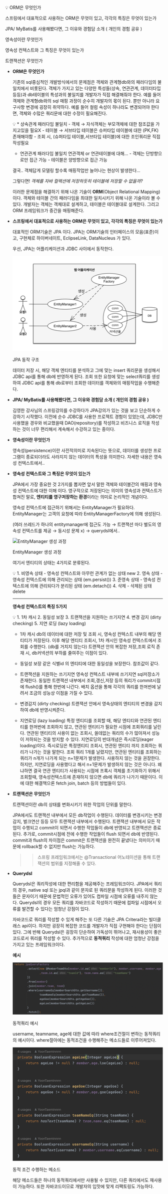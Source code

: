 <aside>
💡 ORM은 무엇인가

스프링에서 대표적으로 사용하는 ORM은 무엇이 있고, 각각의 특징은 무엇이 있는가

JPA/ MyBatis를 사용해봤다면, 그 이유와 경험담 소개 ( 개인의 경험 공유 )

영속성이란 무엇인가

영속성 컨텍스트와 그 특징은 무엇이 있는가

트랜잭션은 무엇인가

</aside>

- **ORM은 무엇인가**
    
    기존의 sql중심적인 개발방식에서의 문제점은 객체와 관계형db와의 패러다임의 불일치에서 비롯된다. 객체가 가지고 있는 다양한 특성들(상속, 연관관계, 데이터타입 등등)과 db테이블의 특성과의 불일치를 개발자가 직접 해결해줘야 한다. 예를 들어 객체와 관계형db와의 sql 매핑 과정이 순수히 개발자의 몫이 된다. 뿐만 아니라 요구사항 변경에 굉장히 취약하다. 예를 들어 컬럼 속성이 하나라도 변경되어야 한다면, 객체와 수많은 쿼리문에 대한 수정이 필요해진다. 
    
    <aside>
    💡 * 상속관계 패러다임 불일치
          - 객체 → 자식객체는 부모객체에 대한 참조값을 가지고있을 필요X
          - 테이블 → 서브타입 테이블은 슈퍼타입 테이블에 대한 (PK,FK) 존재해야함
          - 조회 시, (슈퍼타입 테이블,서브타입 테이블)에 대한 조인쿼리문 직접 작성필요
    
    * 연관관계 패러다임 불일치
          연관객체 or 연관테이블에 대해…
          - 객체는 단방향으로만 접근 가능
          - 테이블은 양방향으로 접근 가능
    
    </aside>
    
    결국.. 객체답게 모델링 할수록 매핑작업만 늘어나는 현상이 발생한다…
    
    그렇다면! *객체를 자바 컬렉션에 저장하듯히 테이블에 저장할 수 없을까?*
    
    이러한 문제점을 해결하기 위해 나온 기술이 **ORM**(Object Relational Mapping) 이다. 객체와 테이블 간의 패러다임을 최대한 일치시키기 위해 나온 기술이라 볼 수 있다. 개발자는 객체는 객체대로 설계하고, 테이블은 테이블대로 설계한다. 그리고 ORM 프레임워크가 중간을 매핑해준다. 
    
- **스프링에서 대표적으로 사용하는 ORM은 무엇이 있고, 각각의 특징은 무엇이 있는가**
    
    대표적인 ORM기술은 JPA 이다. JPA는 ORM기술의 인터페이스의 모음(표준)이고, 구현체로 하이버네이트, EclipseLink, DataNucleus 가 있다.
    
    우선, JPA는 어플리케이션과 JDBC 사이에서 동작한다.
    
    <img src="./image/taemin-1.png">
    
    JPA 동작 구조
    
    데이터 저장 시, 해당 객체 엔티티를 분석하고 그에 맞는 insert 쿼리문을 생성해서 JDBC api를 통해 db에 반영하게 된다. 조회 또한 요청에 맞는 select쿼리를 생성하여 JDBC api를 통해 db로부터 조회한 데이터를 객체와의 매핑작업을 수행해준다.
    
- **JPA/ MyBatis를 사용해봤다면, 그 이유와 경험담 소개 ( 개인의 경험 공유 )**
    
    김영한 강사님의 스프링강의를 수강하다가 JPA강의가 있는 것을 보고 단순하게 수강하기 시작했다. 이전에 순수 JDBC를 사용한 프로젝트 경험이 있었는데, JDBC만 사용했을 경우와 비교했을때 DAO(repository)를 작성하고 비즈니스 로직을 작성하는 것이 너무 편리해서 계속해서 수강하고 있는 중이다.
    
- **영속성이란 무엇인가**
    
    영속성(persistence)이란 사전적의미로 지속된다는 뜻으로, 데이터를 생성한 프로그램이 종료되더라도 사라지지 않는 데이터의 특성을 의미한다. 자세한 내용은 영속성 컨텍스트에서..
    
- **영속성 컨텍스트와 그 특징은 무엇이 있는가**
    
    JPA에서 가장 중요한 것 2가지를 뽑자면 앞서 말한 객체와 테이블간의 매핑과 영속성 컨텍스트에 대한 이해 이다. 영구적으로 저장된다는 의미의 영속성과 컨텍스트가 합쳐진 말로, **엔티티를 영구저장하는 환경**이라는 의미로 논리적인 개념이다.
    
    영속성 컨텍스트에 접근하기 위해서는 EntityManager가 필요하다. EntityManager는 고객의 요청에 따라 EntityManagerFactory에 의해 생성된다. 
    
    (여러 쓰레드가 하나의 entitymanager에 접근도 가능 → 트랜잭션 마다 별도의 영속성 컨텍스트를 제공 → 동시성 문제 x) → querydsl에서..
    
    ![EntityManager 생성 과정](https://s3-us-west-2.amazonaws.com/secure.notion-static.com/19b8809f-67b6-472a-9fe0-3f1b81725131/%E1%84%89%E1%85%B3%E1%84%8F%E1%85%B3%E1%84%85%E1%85%B5%E1%86%AB%E1%84%89%E1%85%A3%E1%86%BA_2022-09-16_%E1%84%8B%E1%85%A9%E1%84%92%E1%85%AE_10.42.16.png)
    
    EntityManager 생성 과정
    
    여기서 엔티티의 상태는 4가지로 분류된다.
    
    <aside>
    💡 1. 비영속 상태 - 영속성 컨텍스트와 아무런 관계가 없는 상태  new
    2. 영속 상태 - 영속성 컨텍스트에 의해 관리되는 상태 (em.persist())
    3. 준영속 상태 - 영속성 컨텍스트에 의해 관리되다가 분리된 상태 (em.detach())
    4. 삭제 - 삭제된 상태  delete
    
    </aside>
    
    ---
    
    **영속성 컨텍스트의 특징 5가지**
    
    <aside>
    💡 1. 1차 캐시
    2. 동일성 보장
    3. 트랜잭션을 지원하는 쓰기지연
    4. 변경 감지 (dirty checking)
    5. 지연 로딩 (lazy loading)
    
    </aside>
    
    - 1차 캐시
    db의 데이터에 대한 저장 및 조회 시, 영속성 컨텍스트 내부의 해당 엔티티가 저장된다. 이후 해당 엔티티 조회시, 1차 캐시인 영속성 컨텍스트에서 조회를 수행한다. (db를 거치지 않는다)
    트랜잭션 안의 복잡한 저장,조회 로직 존재 시, db커넥션의 부하를 줄여주는 이점이 있다.
    
    - 동일성 보장
    같은 식별id 의 엔티티에 대한 동일성을 보장한다. 참조값이 같다.
    - 트랜잭션을 지원하는 쓰기지연
    영속성 컨텍스트 내부에 쓰기지연 sql저장소가 존재한다. 동일한 트랜잭션 내부에서 조회,갱신,저장 등의 쿼리가 commit시점에 flush()를 통해 한번에 나간다. 배치 옵션을 통해 각각의 쿼리를 한꺼번에 날려서 조금의 성능상 이점을 가질 수 있다.
    - 변경감지 (dirty checking)
    트랜잭션 안에서 영속상태의 엔티티의 변경을 감지하여 db에 반영시켜준다.
    - 지연로딩 (lazy loading)
    특정 엔티티를 조회할 때, 해당 엔티티와 연관된 엔티티를 한꺼번에 조회하지 않고, 연관된 엔티티가 필요한 시점에 조회쿼리를 날린다. 연관된 엔티티의 사용이 없는 조회시, 쓸데없는 쿼리의 수가 많아져서 성능이 저하되는 것을 방지할 수 있다.
    지연로딩의 반대개념은 즉시로딩(eager loading)이다. 즉시로딩은 특정엔티티 조회시, 연관된 엔티티 까지 조회하는 쿼리가 나가는 것을 말한다. 조회 쿼리 1개를 날렸지만, 연관된 엔티티를 조회하는 쿼리가 n개가 나가게 되는 n+1문제가 발생한다. 사용하지 않는 것을 권장한다.
    하지만, 지연로딩을 사용했다고 해서 n+1문제가 발생하지 않는 것은 아니다. 왜냐하면 결국 연관 엔티티가 사용되는 시점에 프록시 객체를 초기화하기 위해서 조회할때, 영속성컨텍스트에 존재하지 않으면 db에 쿼리가 나가기 때문이다. 이에 대한 해결책으론 fetch join, batch 등의 방법들이 있다.
- **트랜잭션은 무엇인가**
    
    트랜잭션이란 db의 상태를 변화시키기 위한 작업의 단위를 말한다. 
    
    JPA에서도 트랜잭션 내부에서 모든 db작업이 수행된다. 데이터를 변경시키는 변경감지, 벌크연산 등등 모두 트랜잭션 내부에서 수행된다. 트랜잭션 내부에서 모든 작업이 수행되고 commit이 되면서 수행한 작업들이 db에 반영되고 트랜잭션은 종료된다. 추가로, commit시점에 전에 수행한 작업들이 flush 되면서 db에 반영된다. commit과 flush의 차이점은 commit은 트랜잭션을 완전히 끝냈다는 의미이기 때문에 rollback할 수 없지만 flush는 가능하다.
    
    >> 스프링 프레임워크에서는 @Transactional 어노테이션을 통해 트랜잭션의 범위를 지정해줄 수 있다. 
    
- **Querydsl**
    
    Querydsl은 쿼리작성에 대한 편리함을 제공해주는 프레임워크이다. JPA에서 쿼리의 경우, native sql 또는 jpql과 같이 문자로 된 쿼리문을 작성하게 된다. 이러한 것들은 문자이기 때문에 문법적인 오류가 있어도 컴파일 시점에 오류를 내주지 않는다. Querydsl의 경우 모든 쿼리를 자바코드로 작성하기 때문에 컴파일 시점에서 오류를 발견할 수 있다는 엄청난 강점이 있다. 
    
    자바코드로 쿼리를 작성할 수 있게 해주는 또 다른 기술은 JPA Critera라는 빌더클래스 api이다. 하지만 굉장히 복잡한 코드를 개발자가 직접 구현해야 한다는 단점이 있다. 그에 반해 Querydsl은 굉장히 단순하여 가독성이 뛰어나고, 재사용성이 좋은 코드로서 쿼리를 작성할 수 있다. 추가적으로 **동적쿼리** 작성에 대한 엄청난 강점을 가지고 있는 프레임워크이다. 
    
    **예시**
    
    <img src="./image/taemin-2.png">
    
    동적쿼리 예시
    
    username, teamname, age에 대한 값에 따라 where조건절이 변하는 동적쿼리의 예시이다. where절아에는 동적조건을 수행해주는 메소드들로 이루어져있다. 
    
    <img src="./image/taemin-3.png">
    
    동적 조건 수행하는 메소드
    
    해당 메소드들은 하나의 동적쿼리에서만 사용될 수 있지만, 다른 쿼리에서도 재사용이 가능하다. 또한 자바코드이므로 개발자의 입맛에 맞게 리팩토링도 가능하다.
